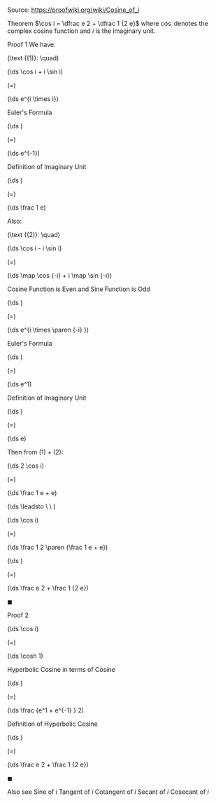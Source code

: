 # 

Source: https://proofwiki.org/wiki/Cosine_of_i



Theorem
$\cos i = \dfrac e 2 + \dfrac 1 {2 e}$
where $\cos$ denotes the complex cosine function and $i$ is the imaginary unit.


Proof 1
We have:




\(\text {(1)}: \quad\)









\(\ds \cos i + i \sin i\)

\(=\)







\(\ds e^{i \times i}\)





Euler's Formula














\(\ds \)

\(=\)







\(\ds e^{-1}\)





Definition of Imaginary Unit














\(\ds \)

\(=\)







\(\ds \frac 1 e\)









Also:




\(\text {(2)}: \quad\)









\(\ds \cos i - i \sin i\)

\(=\)







\(\ds \map \cos {-i} + i \map \sin {-i}\)





Cosine Function is Even and Sine Function is Odd














\(\ds \)

\(=\)







\(\ds e^{i \times \paren {-i} }\)





Euler's Formula














\(\ds \)

\(=\)







\(\ds e^1\)





Definition of Imaginary Unit














\(\ds \)

\(=\)







\(\ds e\)










Then from $(1) + (2)$:














\(\ds 2 \cos i\)

\(=\)







\(\ds \frac 1 e + e\)














\(\ds \leadsto \ \ \)





\(\ds \cos i\)

\(=\)







\(\ds \frac 1 2 \paren {\frac 1 e + e}\)




















\(\ds \)

\(=\)







\(\ds \frac e 2 + \frac 1 {2 e}\)









$\blacksquare$


Proof 2













\(\ds \cos i\)

\(=\)







\(\ds \cosh 1\)





Hyperbolic Cosine in terms of Cosine














\(\ds \)

\(=\)







\(\ds \frac {e^1 + e^{-1} } 2\)





Definition of Hyperbolic Cosine














\(\ds \)

\(=\)







\(\ds \frac e 2 + \frac 1 {2 e}\)









$\blacksquare$


Also see
Sine of $i$
Tangent of $i$
Cotangent of $i$
Secant of $i$
Cosecant of $i$




